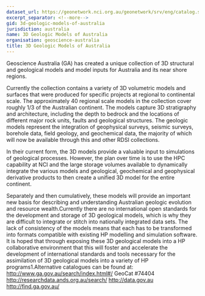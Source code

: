 ```yaml
---
dataset_url: https://geonetwork.nci.org.au/geonetwork/srv/eng/catalog.search#/metadata/f6453_4235_6400_6448
excerpt_separator: <!--more-->
gid: 3d-geologic-models-of-australia
jurisdiction: australia
name: 3D Geologic Models of Australia
organisation: geoscience-australia
title: 3D Geologic Models of Australia
---
```


Geoscience Australia (GA) has created a unique collection of 3D structural and geological models and model inputs for Australia and its near shore regions.

<!--more-->

Currently the collection contains a variety of 3D volumetric models and surfaces that were produced for specific projects at regional to continental scale. The approximately 40 regional scale models in the collection cover roughly 1/3 of the Australian continent. The models capture 3D stratigraphy and architecture, including the depth to bedrock and the locations of different major rock units, faults and geological structures. The geologic models represent the integration of geophysical surveys, seismic surveys, borehole data, field geology, and geochemical data, the majority of which will now be available through this and other RDSI collections. 

In their current form, the 3D models provide a valuable input to simulations of geological processes. However, the plan over time is to use the HPC capability at NCI and the large storage volumes available to dynamically integrate the various models and geological, geochemical and geophysical derivative products to then create a unified 3D model for the entire continent. 

Separately and then cumulatively, these models will provide an important new basis for describing and understanding Australian geologic evolution and resource wealth.Currently there are no international open standards for the development and storage of 3D geological models, which is why they are difficult to integrate or stitch into nationally integrated data sets. The lack of consistency of the models means that each has to be transformed into formats compatible with existing HP modelling and simulation software. It is hoped that through exposing these 3D geological models into a HP collaborative environment that this will foster and accelerate the development of international standards and tools necessary for the assimilation of 3D geological models into a variety of HP programs1.Alternative catalogues can be found at: 
http://www.ga.gov.au/search/index.html#/ GeoCat #74404 http://researchdata.ands.org.au/search/ http://data.gov.au http://find.ga.gov.au/